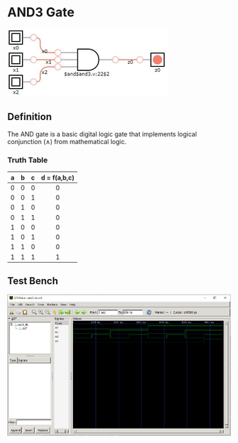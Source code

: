 # AND3 Gate

![and3 synthesis](./synthesis.png "AND 3:1 Synthesis")

## Definition
The AND gate is a basic digital logic gate that implements logical conjunction (∧) from mathematical logic. 

### Truth Table
|a | b | c |d = f(a,b,c)|
|:---:|:---:|:---:|:---:|
|0| 0| 0| 0|
|0| 0| 1| 0|
|0| 1| 0| 0|
|0| 1| 1| 0|
|1| 0| 0| 0|
|1| 0| 1| 0|
|1| 1| 0| 0|
|1| 1| 1| 1|

## Test Bench
![and3 tb](./and3_tb.png "AND 3:1 Test Bench")
